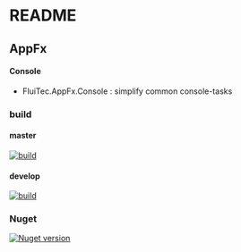 # README #

## AppFx ##

#### Console ####

* FluiTec.AppFx.Console : simplify common console-tasks

### build ###
#### master ####
[![build](https://github.com/FluiTec/FluiTec.AppFx.Console/actions/workflows/build.yml/badge.svg?branch=master)](https://github.com/FluiTec/FluiTec.AppFx.Console/actions/workflows/build.yml)
#### develop ####
[![build](https://github.com/FluiTec/FluiTec.AppFx.Console/actions/workflows/build.yml/badge.svg?branch=develop)](https://github.com/FluiTec/FluiTec.AppFx.Console/actions/workflows/build.yml)

### Nuget ###

[![Nuget version](https://img.shields.io/nuget/v/FluiTec.AppFx.Options.svg)](https://www.nuget.org/packages/FluiTec.AppFx.Options/)